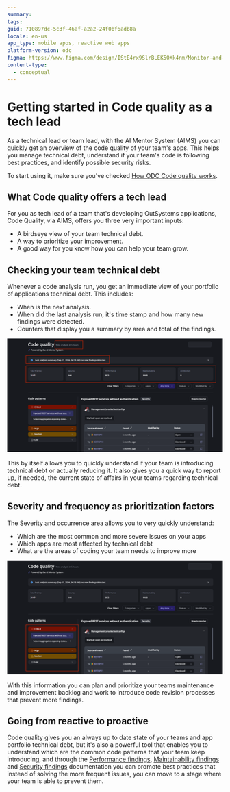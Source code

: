 ```yaml
---
summary:
tags:
guid: 710897dc-5c3f-46af-a2a2-24f0bf6adb8a
locale: en-us
app_type: mobile apps, reactive web apps
platform-version: odc
figma: https://www.figma.com/design/IStE4rx9SlrBLEK5OXk4nm/Monitor-and-troubleshoot-apps?node-id=3621-254
content-type:
  - conceptual
---
```


# Getting started in Code quality as a tech lead

As a technical lead or team lead, with the AI Mentor System (AIMS) you can quickly get an overview of the code quality of your team's apps. This helps you manage technical debt, understand if your team's code is following best practices, and identify possible security risks.

To start using it, make sure you've checked [How ODC Code quality works](how-does-aims-works.md).

## What Code quality offers a tech lead

For you as tech lead of a team that's developing OutSystems applications, Code Quality, via AIMS, offers you three very important inputs:

* A birdseye view of your team technical debt.
* A way to prioritize your improvement.
* A good way for you know how you can help your team grow.

## Checking your team technical debt

Whenever a code analysis run, you get an immediate view of your portfolio of applications technical debt. This includes:

* When is the next analysis.
* When did the last analysis run, it's time stamp and how many new findings were detected.
* Counters that display you a summary by area and total of the findings.

![Code quality dashboard showing next analysis time, last analysis summary, and total findings categorized by security, performance, maintainability, and architecture.](images/code-quality-overview.png "Code Quality Overview")

This by itself allows you to quickly understand if your team is introducing technical debt or actually reducing it. It also gives you a quick way to report up, if needed, the current state of affairs in your teams regarding technical debt.

## Severity and frequency as prioritization factors

The Severity and occurrence area allows you to very quickly understand:

* Which are the most common and more severe issues on your apps
* Which apps are most affected by technical debt
* What are the areas of coding your team needs to improve more

![Code quality dashboard highlighting critical, high, medium, and low severity issues, with details on exposed REST services without authentication.](images/severity-and-frequency.png "Severity and Frequency")

With this information you can plan and prioritize your teams maintenance and improvement backlog and work to introduce code revision processes that prevent more findings.

## Going from reactive to proactive

Code quality gives you an always up to date state of your teams and app portfolio technical debt, but it's also a powerful tool that enables you to understand which are the common code patterns that your team keep introducing, and through the [Performance findings](performance/performance.md), [Maintainability findings](maintainability/maintainability.md) and [Security findings](security/security.md) documentation you can promote best practices that instead of solving the more frequent issues, you can move to a stage where your team is able to prevent them.